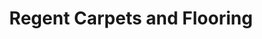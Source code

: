 ---
title: "Regent Carpets and Flooring"
url: /clacton-on-sea/regent-carpets-and-flooring/
shop: Teppiche
---